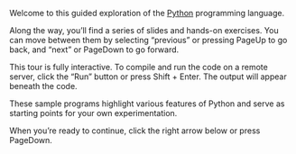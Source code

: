 Welcome to this guided exploration of the [Python](https://www.python.org) programming language.

Along the way, you’ll find a series of slides and hands-on exercises. You can move between them by selecting “previous” or pressing PageUp to go back, and “next” or PageDown to go forward.

This tour is fully interactive. To compile and run the code on a remote server, click the “Run” button or press Shift + Enter. The output will appear beneath the code.

These sample programs highlight various features of Python and serve as starting points for your own experimentation.

When you’re ready to continue, click the right arrow below or press PageDown.

